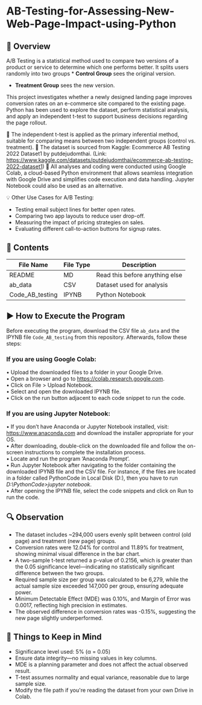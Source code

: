# AB-Testing-for-Assessing-New-Web-Page-Impact-using-Python  

## 📝 __Overview__  
A/B Testing is a statistical method used to compare two versions of a product or service to determine which one performs better. It splits users randomly into two groups  * __Control Group__ sees the original version.  
* __Treatment Group__ sees the new version.
  
This project investigates whether a newly designed landing page improves conversion rates on an e-commerce site compared to the existing page. Python has been used to explore the dataset, perform statistical analysis, and apply an independent t-test to support business decisions regarding the page rollout.  

🧪 The independent t-test is applied as the primary inferential method, suitable for comparing means between two independent groups (control vs. treatment).
🧪 The dataset is sourced from Kaggle: Ecommerce AB Testing 2022 Dataset1 by putdejudomthai. (Link: https://www.kaggle.com/datasets/putdejudomthai/ecommerce-ab-testing-2022-dataset1)
🧪 All analyses and coding were conducted using Google Colab, a cloud-based Python environment that allows seamless integration with Google Drive and simplifies code execution and data handling. Jupyter Notebook could also be used as an alternative.  
  
💡 Other Use Cases for A/B Testing:
* Testing email subject lines for better open rates.  
* Comparing two app layouts to reduce user drop-off.  
* Measuring the impact of pricing strategies on sales.  
* Evaluating different call-to-action buttons for signup rates.  

## __📂 Contents__  
|    File Name     | File Type | Description |
|------------------|-----------|-------------|
|      README      |    MD     | Read this before anything else |
|      ab_data     |    CSV    | Dataset used for analysis |
| Code_AB_testing  |   IPYNB   | Python Notebook |
  
## __▶️ How to Execute the Program__
Before executing the program, download the CSV file `ab_data` and the IPYNB file `Code_AB_testing` from this repository. Afterwards, follow these steps:  
### If you are using Google Colab:  
•	Upload the downloaded files to a folder in your Google Drive.  
•	Open a browser and go to https://colab.research.google.com.  
•	Click on File > Upload Notebook.  
•	Select and open the downloaded IPYNB file.  
•	Click on the run button adjacent to each code snippet to run the code.  
### If you are using Jupyter Notebook:  
•	If you don’t have Anaconda or Jupyter Notebook installed, visit: https://www.anaconda.com and download the installer appropriate for your OS.  
•	After downloading, double-click on the downloaded file and follow the on-screen instructions to complete the installation process.  
•	Locate and run the program ‘Anaconda Prompt’.  
•	Run Jupyter Notebook after navigating to the folder containing the downloaded IPYNB file and the CSV file. For instance, if the files are located in a folder called PythonCode in Local Disk (D:), then you have to run _D:\PythonCode>jupyter notebook_.  
•	After opening the IPYNB file, select the code snippets and click on Run to run the code.  
  
## 🔍 __Observation__  
* The dataset includes ~294,000 users evenly split between control (old page) and treatment (new page) groups.  
* Conversion rates were 12.04% for control and 11.89% for treatment, showing minimal visual difference in the bar chart.  
* A two-sample t-test returned a p-value of 0.2156, which is greater than the 0.05 significance level—indicating no statistically significant difference between the two groups.  
* Required sample size per group was calculated to be 6,279, while the actual sample size exceeded 147,000 per group, ensuring adequate power.  
* Minimum Detectable Effect (MDE) was 0.10%, and Margin of Error was 0.0017, reflecting high precision in estimates.  
* The observed difference in conversion rates was -0.15%, suggesting the new page slightly underperformed.  
  
## 📌 __Things to Keep in Mind__  
* Significance level used: 5% (α = 0.05)  
* Ensure data integrity—no missing values in key columns.  
* MDE is a planning parameter and does not affect the actual observed result.  
* T-test assumes normality and equal variance, reasonable due to large sample size.  
* Modify the file path if you're reading the dataset from your own Drive in Colab.  

